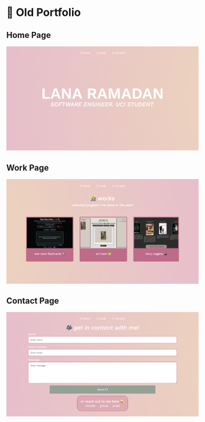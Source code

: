 # 📁 Old Portfolio

## Home Page
![home page](./home.png)

## Work Page
![work page](./work.png)


## Contact Page
![contact page](./contact.png)
